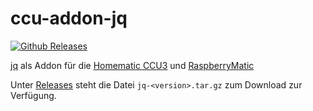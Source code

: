 # ccu-addon-jq

[![Github Releases](https://img.shields.io/github/downloads/hobbyquaker/ccu-addon-jq/latest/total.svg)](https://github.com/hobbyquaker/ccu-addon-jq/releases)

[jq](https://stedolan.github.io/jq/) als Addon für die
[Homematic CCU3](https://www.eq-3.de/produkte/homematic/zentralen-und-gateways/smart-home-zentrale-ccu3.html) und 
[RaspberryMatic](https://github.com/jens-maus/RaspberryMatic)

Unter [Releases](https://github.com/hobbyquaker/ccu-addon-jq/releases) steht die Datei `jq-<version>.tar.gz` zum 
Download zur Verfügung.
